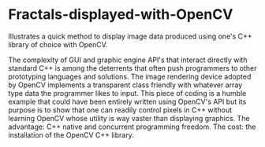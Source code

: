 # Fractals-displayed-with-OpenCV

Illustrates a quick method to display image data produced using one's C++ library of choice with OpenCV.   

The complexity of GUI and graphic engine API's that interact directly with standard C++ is among the deterrents that often push programmers to other prototyping languages and solutions. The image rendering device adopted by OpenCV implements a transparent class friendly with whatever array type data the programmer likes to input. This piece of coding is a humble example that could have been entirely written using OpenCV's API but its purpose is to show that one can readily control pixels in C++ without learning OpenCV whose utility is way vaster than displaying graphics. The advantage: C++ native and concurrent programming freedom. The cost: the installation of the OpenCV C++ library.    
